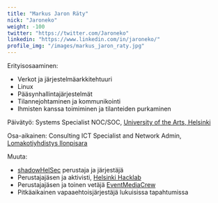 ```yaml
---
title: "Markus Jaron Räty"
nick: "Jaroneko"
weight: -100
twitter: "https://twitter.com/Jaroneko"
linkedin: "https://www.linkedin.com/in/jaroneko/"
profile_img: "/images/markus_jaron_raty.jpg"
---
```


Erityisosaaminen:
* Verkot ja järjestelmäarkkitehtuuri
* Linux
* Pääsynhallintajärjestelmät
* Tilannejohtaminen ja kommunikointi 
* Ihmisten kanssa toimiminen ja tilanteiden purkaminen

Päivätyö: Systems Specialist NOC/SOC, [University of the Arts, Helsinki](https://www.uniarts.fi)

Osa-aikainen: Consulting ICT Specialist and Network Admin, [Lomakotiyhdistys Ilonpisara](https://www.ilonpisara.net)

Muuta:
* [shadowHelSec](https://twitter.com/shadowhelsec) perustaja ja järjestäjä
* Perustajajäsen ja aktivisti, [Helsinki Hacklab](https://helsinki.hacklab.fi/)
* Perustajajäsen ja toinen vetäjä [EventMediaCrew](https://eventmediacrew.com/)
* Pitkäaikainen vapaaehtoisjärjestäjä lukuisissa tapahtumissa
